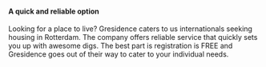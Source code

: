 #### A quick and reliable option

Looking for a place to live? Gresidence caters to us internationals seeking housing in Rotterdam. The company offers reliable service that quickly sets you up with awesome digs. The best part is registration is FREE and Gresidence goes out of their way to cater to your individual needs.